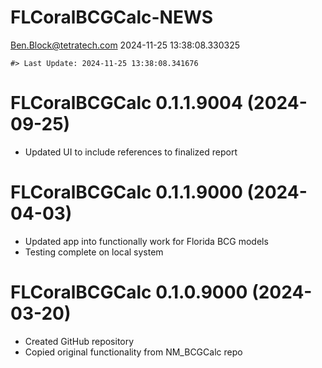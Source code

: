FLCoralBCGCalc-NEWS
================
<Ben.Block@tetratech.com>
2024-11-25 13:38:08.330325

<!-- NEWS.md is generated from NEWS.Rmd. Please edit that file -->

    #> Last Update: 2024-11-25 13:38:08.341676

# FLCoralBCGCalc 0.1.1.9004 (2024-09-25)

- Updated UI to include references to finalized report

# FLCoralBCGCalc 0.1.1.9000 (2024-04-03)

- Updated app into functionally work for Florida BCG models
- Testing complete on local system

# FLCoralBCGCalc 0.1.0.9000 (2024-03-20)

- Created GitHub repository
- Copied original functionality from NM_BCGCalc repo
